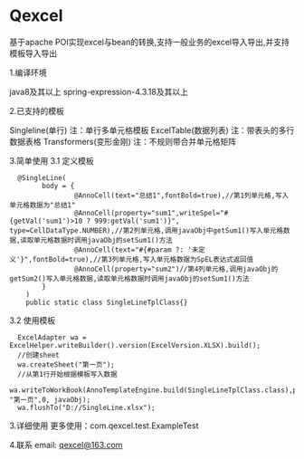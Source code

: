 # Qexcel
基于apache POI实现excel与bean的转换,支持一般业务的excel导入导出,并支持模板导入导出

1.编译环境

  java8及其以上
  spring-expression-4.3.18及其以上

2.已支持的模板

  Singleline(单行)  注：单行多单元格模板
  ExcelTable(数据列表) 注：带表头的多行数据表格
  Transformers(变形金刚) 注：不规则带合并单元格矩阵
  
3.简单使用
  3.1 定义模板
      
      @SingleLine(
            body = {
                    @AnnoCell(text="总结1",fontBold=true),//第1列单元格,写入单元格数据为"总结1"
                    @AnnoCell(property="sum1",writeSpel="#{getVal('sum1')>10 ? 999:getVal('sum1')}", type=CellDataType.NUMBER),//第2列单元格,调用javaObj中getSum1()写入单元格数据,读取单元格数据时调用javaObj的setSum1()方法
                    @AnnoCell(text="#{#param ?: '未定义'}",fontBold=true),//第3列单元格,写入单元格数据为SpEL表达式返回值
                    @AnnoCell(property="sum2")//第4列单元格,调用javaObj的getSum2()写入单元格数据,读取单元格数据时调用javaObj的setSum1()方法
            }
        )
        public static class SingleLineTplClass{}
   3.2 使用模板
   
      ExcelAdapter wa = ExcelHelper.writeBuilder().version(ExcelVersion.XLSX).build();
      //创建sheet
      wa.createSheet("第一页");
      //从第1行开始根据模板写入数据
      wa.writeToWorkBook(AnnoTemplateEngine.build(SingleLineTplClass.class),params, "第一页",0, javaObj);
      wa.flushTo("D://SingleLine.xlsx");
      
3.详细使用
  更多使用：com.qexcel.test.ExampleTest
  
4.联系
  email: qexcel@163.com
